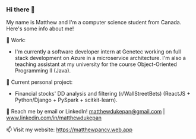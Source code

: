 ### Hi there 👋

My name is Matthew and I'm a computer science student from Canada. Here's some info about me!

🌱 Work: <br>
- I'm currently a software developer intern at Genetec working on full stack development on Azure in a microservice architecture. I'm also a teaching assistant at my university for the course Object-Oriented Programming II (Java).

🔭 Current personal project: 
- Financial stocks' DD analysis and filtering (r/WallStreetBets) (ReactJS + Python/Django + PySpark + scitkit-learn).

💬 Reach me by email or LinkedIn! matthewdukepan@gmail.com | www.linkedin.com/in/matthewdukepan

📫 Visit my website: https://matthewpancv.web.app

<!--[![Top Langs](https://github-readme-stats.vercel.app/api/top-langs/?username=fryingpannn&layout=compact&hide=tex)](https://github.com/anuraghazra/github-readme-stats)-->

<!--
**Fryingpannn/Fryingpannn** is a ✨ _special_ ✨ repository because its `README.md` (this file) appears on your GitHub profile.

Here are some ideas to get you started:

- 🔭 I’m currently working on ...
- 🌱 I’m currently learning ...
- 👯 I’m looking to collaborate on ...
- 🤔 I’m looking for help with ...
- 💬 Ask me about ...
- 📫 How to reach me: ...
- 😄 Pronouns: ...
- ⚡ Fun fact: ...
-->
